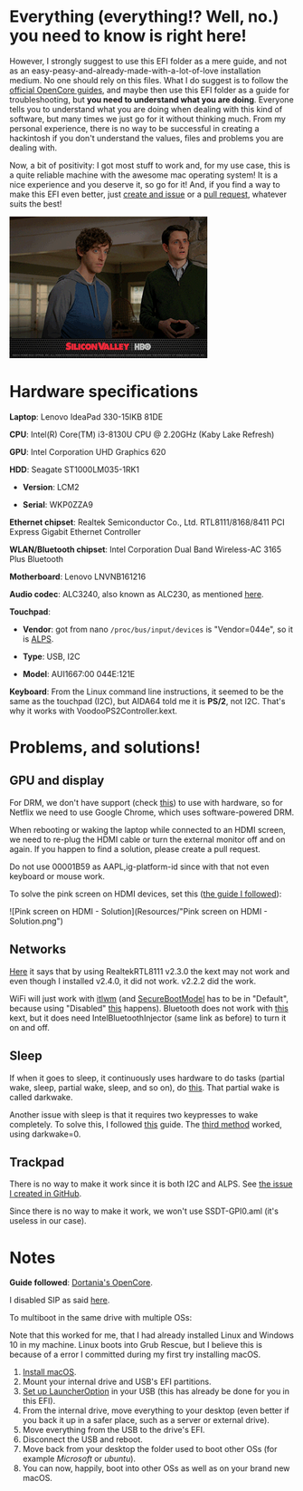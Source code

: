 # Everything (everything!? Well, no.) you need to know is right here!
However, I strongly suggest to use this EFI folder as a mere guide, and not as an easy-peasy-and-already-made-with-a-lot-of-love installation medium. No one should rely on this files. What I do suggest is to follow the [official OpenCore guides](https://dortania.github.io/getting-started/), and maybe then use this EFI folder as a guide for troubleshooting, but **you need to understand what you are doing**.
Everyone tells you to understand what you are doing when dealing with this kind of software, but many times we just go for it without thinking much. From my personal experience, there is no way to be successful in creating a hackintosh if you don't understand the values, files and problems you are dealing with.

Now, a bit of positivity: I got most stuff to work and, for my use case, this is a quite reliable machine with the awesome mac operating system! It is a nice experience and you deserve it, so go for it! And, if you find a way to make this EFI even better, just [create and issue](https://github.com/LucasDondo/Hackintosh-Lenovo-IdeaPad-330-15IKB-81DE/issues/new/choose) or a [pull request](https://github.com/LucasDondo/Hackintosh-Lenovo-IdeaPad-330-15IKB-81DE/compare), whatever suits the best!

![Booyah!](Resources/Booyah!.gif)

# Hardware specifications

**Laptop**: Lenovo IdeaPad 330-15IKB 81DE

**CPU**: Intel(R) Core(TM) i3-8130U CPU @ 2.20GHz (Kaby Lake Refresh)

**GPU**: Intel Corporation UHD Graphics 620

**HDD**: Seagate ST1000LM035-1RK1

- **Version**: LCM2

- **Serial**: WKP0ZZA9

**Ethernet chipset**: Realtek Semiconductor Co., Ltd. RTL8111/8168/8411 PCI Express Gigabit Ethernet Controller

**WLAN/Bluetooth chipset**: Intel Corporation Dual Band Wireless-AC 3165 Plus Bluetooth

**Motherboard**: Lenovo LNVNB161216

**Audio codec**: ALC3240, also known as ALC230, as mentioned [here](https://www.reddit.com/r/hackintosh/comments/hzjb44/codec_finder/).

**Touchpad**:

- **Vendor**: got from nano `/proc/bus/input/devices` is "Vendor=044e", so it is [ALPS](https://devicehunt.com/view/type/usb/vendor/044E).

- **Type**: USB, I2C

- **Model**: AUI1667:00 044E:121E

**Keyboard**: From the Linux command line instructions, it seemed to be the same as the touchpad (I2C), but AIDA64 told me it is **PS/2**, not I2C. That's why it works with VoodooPS2Controller.kext.

# Problems, and solutions!

## GPU and display

For DRM, we don't have support (check [this](https://dortania.github.io/OpenCore-Post-Install/universal/drm.html#fixing-drm)) to use with hardware, so for Netflix we need to use Google Chrome, which uses software-powered DRM.

When rebooting or waking the laptop while connected to an HDMI screen, we need to re-plug the HDMI cable or turn the external monitor off and on again. If you happen to find a solution, please create a pull request.

Do not use 00001B59 as AAPL,ig-platform-id since with that not even keyboard or mouse work.

To solve the pink screen on HDMI devices, set this ([the guide I followed](https://dortania.github.io/OpenCore-Post-Install/gpu-patching/intel-patching/connector.html)):

![Pink screen on HDMI - Solution](Resources/"Pink screen on HDMI - Solution.png")

## Networks

[Here](https://dortania.github.io/OpenCore-Install-Guide/ktext.html#ethernet) it says that by using RealtekRTL8111 v2.3.0 the kext may not work and even though I installed v2.4.0, it did not work. v2.2.2 did the work.

WiFi will just work with [itlwm](https://github.com/OpenIntelWireless/itlwm) (and [SecureBootModel](https://dortania.github.io/OpenCore-Install-Guide/config-laptop.plist/kaby-lake.html#misc) has to be in "Default", because using "Disabled" [this](https://github.com/OpenIntelWireless/itlwm/issues/301) happens). Bluetooth does not work with [this](https://github.com/OpenIntelWireless/IntelBluetoothFirmware) kext, but it does need IntelBluetoothInjector (same link as before) to turn it on and off.

## Sleep

If when it goes to sleep, it continuously uses hardware to do tasks (partial wake, sleep, partial wake, sleep, and so on), do [this](https://dortania.github.io/OpenCore-Post-Install/usb/misc/instant-wake.html). That partial wake is called darkwake.

Another issue with sleep is that it requires two keypresses to wake completely. To solve this, I followed [this](https://dortania.github.io/OpenCore-Post-Install/usb/misc/keyboard.html) guide. The [third method](https://dortania.github.io/OpenCore-Post-Install/usb/misc/keyboard.html#method-3-configuring-darkwake) worked, using darkwake=0.

## Trackpad

There is no way to make it work since it is both I2C and ALPS. See [the issue I created in GitHub](https://github.com/VoodooI2C/VoodooI2C/issues/358#event-3638746641).

Since there is no way to make it work, we won't use SSDT-GPI0.aml (it's useless in our case).

# Notes

**Guide followed**: [Dortania's OpenCore](http://dortania.github.io).

I disabled SIP as said [here](https://dortania.github.io/OpenCore-Install-Guide/troubleshooting/extended/post-issues.html#disabling-sip).

To multiboot in the same drive with multiple OSs:

Note that this worked for me, that I had already installed Linux and Windows 10 in my machine. Linux boots into Grub Rescue, but I believe this is because of a error I committed during my first try installing macOS.

1. [Install macOS](https://dortania.github.io/OpenCore-Install-Guide/).
2. Mount your internal drive and USB's EFI partitions.
3. [Set up LauncherOption](https://dortania.github.io/OpenCore-Post-Install/multiboot/bootstrap.html) in your USB (this has already be done for you in this EFI).
4. From the internal drive, move everything to your desktop (even better if you back it up in a safer place, such as a server or external drive).
5. Move everything from the USB to the drive's EFI.
6. Disconnect the USB and reboot.
7. Move back from your desktop the folder used to boot other OSs (for example *Microsoft* or *ubuntu*).
8. You can now, happily, boot into other OSs as well as on your brand new macOS.
